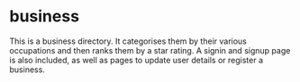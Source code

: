 # business
This is a business directory. It categorises them by their various occupations and then ranks them by a star rating. 
A signin and signup page is also included, as well as pages to update user details or register a business.

